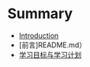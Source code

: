# Summary

* [Introduction](README.md)
* \[前言\]README.md）
* [学习目标与学习计划](xue-xi-mu-biao-yu-xue-xi-ji-hua.md)

